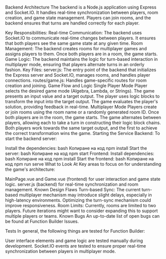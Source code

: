 Backend Architecture
The backend is a Node.js application using Express and Socket.IO. It handles real-time synchronization between players, room creation, and game state management. Players can join rooms, and the backend ensures that turns are handled correctly for each player.

Key Responsibilities:
Real-time Communication: The backend uses Socket.IO to communicate real-time changes between players. It ensures that both players see the same game state at any given time.
Room Management: The backend creates rooms for multiplayer games and assigns players to them. Once both players are in a room, the game starts.
Game Logic: The backend maintains the logic for turn-based interaction in multiplayer mode, ensuring that players alternate turns in an orderly fashion.
Key Files:
server.js: The entry point of the backend that initializes the Express server and Socket.IO, manages rooms, and handles player connections.
routes/game.js: Handles game-specific routes for room creation and joining.
Game Flow and Logic
Single Player Mode
Player selects the desired game mode (Algebra, Lambda, or Strings).
The game presents an input value and a target output.
The player uses logic blocks to transform the input into the target output.
The game evaluates the player's solution, providing feedback in real-time.
Multiplayer Mode
Players create or join rooms using the room name or a randomly generated room ID.
Once both players are in the room, the game starts.
The game alternates between players, allowing each to take a turn in constructing their logic block chains.
Both players work towards the same target output, and the first to achieve the correct transformation wins the game.
Starting the Service
Backend:
To start the backend server:

Install the dependencies:
bash
Копиране на код
npm install
Start the server:
bash
Копиране на код
npm start
Frontend:
Install dependencies:
bash
Копиране на код
npm install
Start the frontend:
bash
Копиране на код
npm run serve
What to Look At
Key areas to focus on for understanding the game's architecture:

MainPage.vue and Game.vue (frontend) for user interaction and game state logic.
server.js (backend) for real-time synchronization and room management.
Known Design Flaws
Turn-based Sync: The current turn-based multiplayer mechanism may introduce slight delays, especially in high-latency environments. Optimizing the turn-sync mechanism could improve responsiveness.
Room Limits: Currently, rooms are limited to two players. Future iterations might want to consider expanding this to support multiple players or teams.
Known Bugs
An up-to-date list of open bugs can be found at Function Builder Issues.

Tests
In general, the following things are tested for Function Builder:

User interface elements and game logic are tested manually during development.
Socket.IO events are tested to ensure proper real-time synchronization between players in multiplayer mode.